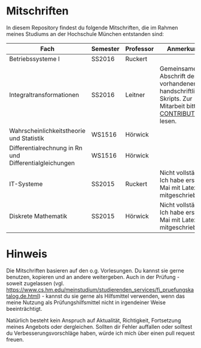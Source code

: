# Mitschriften
In diesem Repository findest du folgende Mitschriften, die im Rahmen meines Studiums an der Hochschule München entstanden sind:

| Fach | Semester | Professor | Anmerkungen |
|--------------------------------------------------------|----------|-----------|-------------------------------------------------------------------|
| Betriebssysteme I | SS2016 | Ruckert | |
| Integraltransformationen | SS2016 | Leitner | Gemeinsame Abschrift des vorhandenen, handschriftlichen Skripts. Zur Mitarbeit bitte [CONTRIBUTING.md](CONTRIBUTING.md) lesen.|
| Wahrscheinlichkeitstheorie und Statistik | WS1516 | Hörwick |  |
| Differentialrechnung in Rn und Differentialgleichungen | WS1516 | Hörwick |  |
| IT-Systeme | SS2015 | Ruckert | Nicht vollständig. Ich habe erst ab Mai mit Latex mitgeschrieben. |
| Diskrete Mathematik | SS2015 | Hörwick | Nicht vollständig. Ich habe erst ab Mai mit Latex mitgeschrieben. |

# Hinweis
Die Mitschriften basieren auf den o.g. Vorlesungen. Du kannst sie gerne benutzen, kopieren und an andere weitergeben. Auch in der Prüfung - soweit zugelassen (vgl. https://www.cs.hm.edu/meinstudium/studierenden_services/fi_pruefungskatalog.de.html) - kannst du sie gerne als Hilfsmittel verwenden, wenn das meine Nutzung als Prüfungshilfsmittel nicht in irgendeiner Weise beeinträchtigt.

Natürlich besteht kein Anspruch auf Aktualität, Richtigkeit, Fortsetzung meines Angebots oder dergleichen. Sollten dir Fehler auffallen oder solltest du Verbesserungsvorschläge haben, würde ich mich über einen pull request freuen. 
